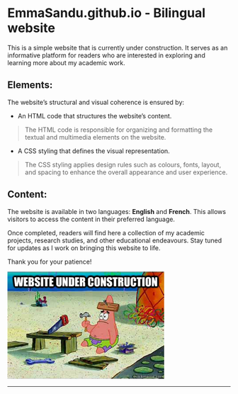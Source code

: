 # EmmaSandu.github.io - Bilingual website

This is a simple website that is currently under construction. 
It serves as an informative platform for readers who are interested in exploring and learning more about my academic work. 

## Elements: 

The website’s structural and visual coherence is ensured by:

-	An HTML code that structures the website’s content.
> The HTML code is responsible for organizing and formatting the textual and multimedia elements on the website.

-	A CSS styling that defines the visual representation. 
 > The CSS styling applies design rules such as colours, fonts, layout, and spacing to enhance the overall appearance and user experience.

## Content: 

The website is available in two languages: **English** and **French**. This allows visitors to access the content in their preferred language.

Once completed, readers will find here a collection of my academic projects, research studies, and other educational endeavours. 
Stay tuned for updates as I work on bringing this website to life. 

Thank you for your patience!

![Website under construction](/images/under.jpg "Source: http://www.quickmeme.com/meme/3rr8df")

____________________________________________________________________

